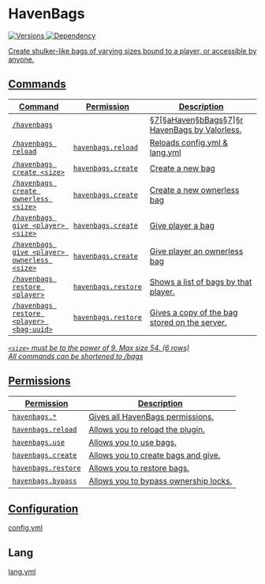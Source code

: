 # HavenBags
<a href="https://github.com/Valorless/HavenBags" rel="nofollow"><img src="https://img.shields.io/badge/Tested On-%201.19-brightgreen?style=flat" alt="Versions" style="max-width: 100%;"/>
<a href="https://github.com/Valorless/ValorlessUtils" rel="nofollow"><img src="https://img.shields.io/badge/Requires-ValorlessUtils-red?style=flat" alt="Dependency" style="max-width: 100%;"/>
<br>

Create shulker-like bags of varying sizes bound to a player, or accessible by anyone.

## Commands
| Command | Permission | Description |
| --- | --- | --- |
| `/havenbags` |  | §7[§aHaven§bBags§7]§r HavenBags by Valorless. |
| `/havenbags reload`| `havenbags.reload` | Reloads config.yml & lang.yml |
| `/havenbags create <size>` | `havenbags.create` | Create a new bag |
| `/havenbags create ownerless <size>` | `havenbags.create` | Create a new ownerless bag |
| `/havenbags give <player> <size>` | `havenbags.create` | Give player a bag |
| `/havenbags give <player> ownerless <size>` | `havenbags.create` | Give player an ownerless bag |
| `/havenbags restore <player>` | `havenbags.restore` | Shows a list of bags by that player. |
| `/havenbags restore <player> <bag-uuid>` | `havenbags.restore` | Gives a copy of the bag stored on the server. |

*`<size>` must be to the power of 9. Max size 54. (6 rows)*<br>
*All commands can be shortened to /bags*<br>

## Permissions
| Permission | Description |
| --- | --- |
| `havenbags.*` | Gives all HavenBags permissions. |
| `havenbags.reload` | Allows you to reload the plugin. |
| `havenbags.use` | Allows you to use bags. |
| `havenbags.create` | Allows you to create bags and give. |
| `havenbags.restore` | Allows you to restore bags. |
| `havenbags.bypass` | Allows you to bypass ownership locks. |

## Configuration
[config.yml](/src/main/resources/config.yml)

## Lang
[lang.yml](/src/main/resources/lang.yml)
